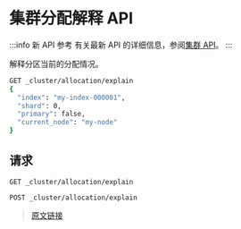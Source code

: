 # 集群分配解释 API

:::info 新 API 参考
有关最新 API 的详细信息，参阅[集群 API](https://www.elastic.co/docs/api/doc/elasticsearch/v8/group/endpoint-cluster)。
:::

解释分区当前的分配情况。

```bash
GET _cluster/allocation/explain
{
  "index": "my-index-000001",
  "shard": 0,
  "primary": false,
  "current_node": "my-node"
}
```

## 请求

`GET _cluster/allocation/explain`

`POST _cluster/allocation/explain`

> [原文链接](https://www.elastic.co/guide/en/elasticsearch/reference/current/cluster-allocation-explain.html)
